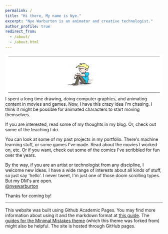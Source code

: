 ```yaml
---
permalink: /
title: "Hi there, My name is Nye."
excerpt: "Nye Warburton is an animator and creative technologist."
author_profile: true
redirect_from:
  - /about/
  - /about.html
---
```

![Nye Warburton](images\nyetoon_header.png)
I spent a long time drawing, doing computer graphics, and animating content in movies and games. Now, I have this crazy idea I'm chasing. 
I think it might be possible for animated characters to start moving themselves.

If you are interested, read some of my thoughts in my blog. Or, check out some of the teaching I do.

You can look at some of my past projects in my portfolio. There's machine learning stuff, or some games I've made. Read about the movies I worked on, etc. Or if you want, check out some of the comics I've scribbled for fun over the years.

By the way, if you are an artist or technologist from any discipline, I welcome new ideas.
I have a wide range of interests about all kinds of stuff, so just say 'hello'.
I never tweet, I'm just one of those doom scrolling types. But my DM's are open.
<br>
[@nyewarburton](http://twitter.com/nyewarburton)

Thanks for coming by!






------
This website was built using Github Academic Pages. You may find more information about using it and the markdown format at [this guide](https://academicpages.github.io/markdown/). The [guides for the Minimal Mistakes theme](https://mmistakes.github.io/minimal-mistakes/docs/configuration/) (which this theme was forked from) might also be helpful. The site is hosted through GitHub pages.
